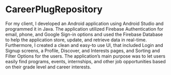 # CareerPlugRepository
For my client, I developed an Android application using Android Studio and programmed it in Java. The application utilized Firebase Authentication for email, phone, and Google Sign-in options and used the Firebase Database to help the application store, update, and retrieve data in real-time. Furthermore, I created a clean and easy-to use UI, that included Login and Signup screens, a Profile, Discover, and Interests pages, and Sorting and Filter Options for the users. The application’s main purpose was to let users easily find programs, events, internships, and other job opportunities based on their grade level and career interests.
